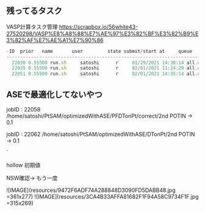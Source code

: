 ## 残ってるタスク
VASP計算タスク管理 
https://scrapbox.io/56white43-27520298/VASP%E8%A8%88%E7%AE%97%E3%82%BF%E3%82%B9%E3%82%AF%E7%AE%A1%E7%90%86

```js
-ID  prior   name       user         state submit/start at     queue                          jclass                         slots ja-task-ID
------------------------------------------------------------------------------------------------------------------------------------------------
  22030 0.55500 run.sh     satoshi      r     01/29/2021 14:30:14 all.q@whisky04.local                                             48
  22035 0.55500 run.sh     satoshi      r     02/01/2021 11:24:29 all.q@whisky22.local                                             48
  22051 0.55500 run.sh     satoshi      r     02/01/2021 14:35:14 all.q@whisky26.local                                             48
```

## ASEで最適化してないやつ
jobID : 22058
/home/satoshi/PtSAM/optimizedWithASE/PFDTonPt/correct/2nd
POTIN -> 0.1

jobID : 22062
/home/satoshi/PtSAM/optimizedWithASE/DTonPt/2nd
POTIN -> 0.1

`

hollow 
初期値

NSW確認-> もう一度

![IMAGE](resources/9472F6ADF74A288848D3090FD5DABB48.jpg =361x277)
![IMAGE](resources/3CA4B33AFFA81682F1F94A58C9734F1F.jpg =315x269)
